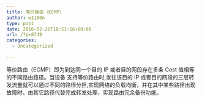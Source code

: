 ```yaml
---
title: 等价路由（ECMP）
author: w1100n
type: post
date: 2016-02-26T18:51:16+00:00
url: /?p=8749
categories:
  - Uncategorized

---
```

等价路由（ECMP）即为到达同一个目的 IP 或者目的网段存在多条 Cost 值相等的不同路由路径。当设备 支持等价路由时,发往该目的 IP 或者目的网段的三层转发流量就可以通过不同的路径分担,实现网络的负载均衡，并在其中某些路径出现故障时，由其它路径代替完成转发处理，实现路由冗余备份功能。
